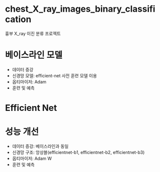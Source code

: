 # chest_X_ray_images_binary_classification
흉부 X_ray 이진 분류 프로젝트

# 베이스라인 모델
- 데이터 증강
- 신경망 모델: efficient-net 사전 훈련 모델 이용
- 옵티마이저: Adam
- 훈련 및 예측

# Efficient Net


# 성능 개선
- 데이터 증강: 베이스라인과 동일
- 신경망 구조: 앙상블(efficientnet-b1, efficientnet-b2, efficientnet-b3)
- 옵티마이저: Adam W
- 훈련 및 예측

